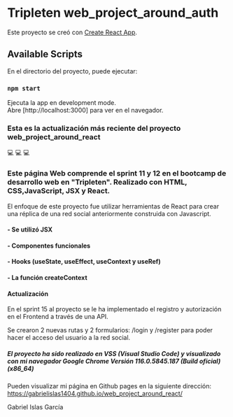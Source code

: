 # Tripleten web_project_around_auth

Este proyecto se creó con [Create React App](https://github.com/facebook/create-react-app).

## Available Scripts

En el directorio del proyecto, puede ejecutar:

### `npm start`

Ejecuta la app en development mode.\
Abre [http://localhost:3000] para ver en el navegador.

### Esta es la actualización más reciente del proyecto web_project_around_react

💻 💻 💻

### Este página Web comprende el sprint 11 y 12 en el bootcamp de desarrollo web en "Tripleten". Realizado con HTML, CSS,JavaScript, JSX y React.

El enfoque de este proyecto fue utilizar herramientas de React para crear una réplica de una red social anteriormente construida con Javascript.

#### - Se utilizó JSX

#### - Componentes funcionales

#### - Hooks (useState, useEffect, useContext y useRef)

#### - La función createContext

#### Actualización

En el sprint 15 al proyecto se le ha implementado el registro y autorización en el Frontend a través de una API.

Se crearon 2 nuevas rutas y 2 formularios: /login y /register para poder hacer el acceso del usuario a la red social.

##### El proyecto ha sido realizado en VSS (Visual Studio Code) y visualizado con mi navegador Google Chrome Versión 116.0.5845.187 (Build oficial) (x86_64)

Pueden visualizar mi página en Github pages en la siguiente dirección:
https://gabrielislas1404.github.io/web_project_around_react/

Gabriel Islas García
